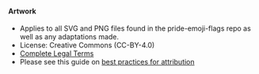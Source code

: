 #### Artwork

*  Applies to all SVG and PNG files found in the pride-emoji-flags repo as well as any adaptations made.
*  License: Creative Commons (CC-BY-4.0)
*  [Complete Legal Terms](https://creativecommons.org/licenses/by/4.0/legalcode)
*  Please see this guide on [best practices for attribution](https://wiki.creativecommons.org/wiki/Best_practices_for_attribution)
